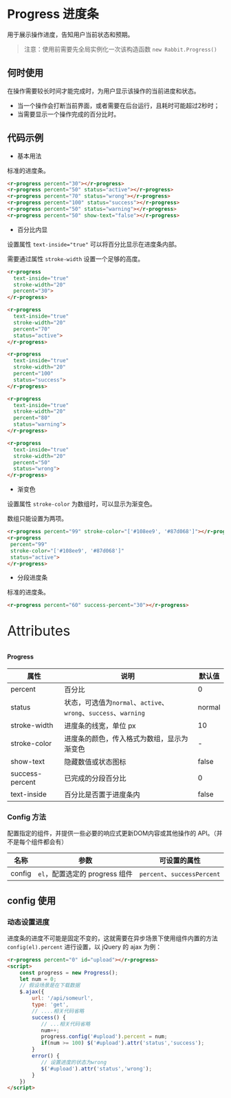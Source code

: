 # Progress 进度条

用于展示操作进度，告知用户当前状态和预期。

> 注意：使用前需要先全局实例化一次该构造函数  `new Rabbit.Progress()`

## 何时使用

在操作需要较长时间才能完成时，为用户显示该操作的当前进度和状态。

- 当一个操作会打断当前界面，或者需要在后台运行，且耗时可能超过2秒时；
- 当需要显示一个操作完成的百分比时。

## 代码示例

- 基本用法

标准的进度条。

```html
<r-progress percent="30"></r-progress>
<r-progress percent="50" status="active"></r-progress>
<r-progress percent="70" status="wrong"></r-progress>
<r-progress percent="100" status="success"></r-progress>
<r-progress percent="50" status="warning"></r-progress>
<r-progress percent="50" show-text="false"></r-progress>
```

- 百分比内显

设置属性 `text-inside="true"` 可以将百分比显示在进度条内部。

需要通过属性 `stroke-width` 设置一个足够的高度。

```html
<r-progress
  text-inside="true" 
  stroke-width="20" 
  percent="30">
</r-progress>

<r-progress
  text-inside="true" 
  stroke-width="20" 
  percent="70" 
  status="active">
</r-progress>

<r-progress
  text-inside="true" 
  stroke-width="20" 
  percent="100" 
  status="success">
</r-progress>

<r-progress
  text-inside="true" 
  stroke-width="20" 
  percent="80" 
  status="warning">
</r-progress>

<r-progress
  text-inside="true" 
  stroke-width="20" 
  percent="50" 
  status="wrong">
</r-progress>
```

- 渐变色

设置属性 `stroke-color` 为数组时，可以显示为渐变色。

数组只能设置为两项。

```html
<r-progress percent="99" stroke-color="['#108ee9', '#87d068']"></r-progress>
<r-progress
 percent="99" 
 stroke-color="['#108ee9', '#87d068']" 
 status="active">
</r-progress>
```

- 分段进度条

标准的进度条。

```html
<r-progress percent="60" success-percent="30"></r-progress>
```

<p style="font-size: 32px">Attributes</p>

#### Progress

| 属性               | 说明                                                         | 默认值 |
| ------------------ | ------------------------------------------------------------ | ------ |
| percent         | 百分比                                                       | 0      |
| status          | 状态，可选值为`normal`、`active`、`wrong`、`success`、`warning` | normal |
| stroke-width    | 进度条的线宽，单位 px                                        | 10     |
| stroke-color    | 进度条的颜色，传入格式为数组，显示为渐变色                   | -      |
| show-text       | 隐藏数值或状态图标                                           | false  |
| success-percent | 已完成的分段百分比                                           | 0      |
| text-inside     | 百分比是否置于进度条内                                       | false  |

### Config 方法

配置指定的组件，并提供一些必要的响应式更新DOM内容或其他操作的 API。（并不是每个组件都会有）

| 名称   | 参数                 | 可设置的属性                |
| ------ | -------------------- |  --------------------------- |
| config | `el`，配置选定的 progress 组件 | `percent`、`successPercent` |

## config 使用

### 动态设置进度

进度条的进度不可能是固定不变的，这就需要在异步场景下使用组件内置的方法 `config(el).percent`  进行设置，以  jQuery 的 ajax 为例：

```html
<r-progress percent="0" id="upload"></r-progress>
<script>
    const progress = new Progress();
    let num = 0;
	// 假设场景是在下载数据    
	$.ajax({
        url: '/api/someurl',
        type: 'get',
        // ....相关代码省略
        success() {
           // ...相关代码省略
           num++;
           progress.config('#upload').percent = num;
           if(num >= 100) $('#upload').attr('status','success');
        }
        error() {
       	   // 设置进度的状态为wrong
           $('#upload').attr('status','wrong');
        }        
    })
</script>
```

